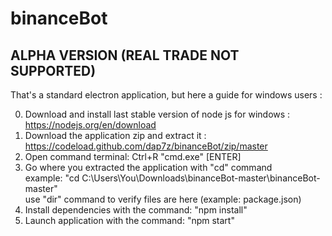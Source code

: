 # binanceBot
## ALPHA VERSION (REAL TRADE NOT SUPPORTED)

That's a standard electron application, but here a guide for windows users :

0) Download and install last stable version of node js for windows : 
<br /> https://nodejs.org/en/download
1) Download the application zip and extract it :
<br /> https://codeload.github.com/dap7z/binanceBot/zip/master
2) Open command terminal: Ctrl+R "cmd.exe" [ENTER]
3) Go where you extracted the application with "cd" command
<br /> example: "cd C:\Users\You\Downloads\binanceBot-master\binanceBot-master"
<br /> use "dir" command to verify files are here (example: package.json) 
4) Install dependencies with the command: "npm install"
5) Launch application with the command: "npm start"
